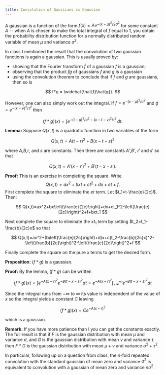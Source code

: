 ```yaml
---
title: Convolution of Gaussians is Gaussian
---
```


A gaussian is a function of the form $f(x)=Ae^{-(x-\mu)^2/2\sigma^2}$ for some constant $A$ -- when $A$ is chosen
to make the total integral of $f$ equal to $1$, you obtain the probability distribution function for a normally
distributed random variable of mean $\mu$ and variance $\sigma^2$.

In class I mentioned the result that the convolution of two gaussian functions is again a gaussian.
This is usually proved by:

- showing that the Fourier transform $\hat{f}$ of a gaussian $f$ is a gaussian;
- observing that the product $fg$ of gaussians $f$ and $g$ is a gaussian 
- using the convolution theorem to conclude that if $f$ and $g$ are gaussians, then so is

$$
f*g = \widehat{\hat{f}\hat{g}}.
$$

However, one can also simply work out the integral.  If $f=e^{-(x-\mu)^2/\sigma^2}$ and $g=e^{-(x-\nu)^2/\tau^2}$
then

$$
(f*g)(x) = \int e^{-(t-\mu)^2/\sigma^2-(x-t-\nu)^2/\tau^2}\,dt.
$$

**Lemma:** Suppose $Q(x,t)$ is a quadratic function in two variables of the form

$$
Q(x,t) = A(t-r)^2+B(x-t-s)^2
$$

where $A$,$B$,$r$, and $s$ are constants.  Then there are constants $A'$,$B'$, $r'$ and $s'$
so that

$$
Q(x,t) = A'(x-r')^2+B'(t-x-s').
$$

**Proof:** This is an exercise in completing the square.  Write
$$
Q(x,t)=ax^2+bxt+ct^2+dx+et+f.
$$
First complete the square to eliminate the $et$ term.  Let $t_1=t-\frac{e}{2c}$.
Then:

$$
Q(x,t)=ax^2+bx\left(\frac{e}{2c}\right)+dx+ct_1^2-\left(\frac{e}{2c}\right)^2+f+bxt_1
$$

Next complete the square to eliminate the $xt_1$ term by setting $t_2=t_1-\frac{b}{2c}x$ so that

$$
Q(x,t)=ax^2+(b\left(\frac{e}{2c}\right)+d)x+c(t_2-\frac{b}{2c}x)^2-\left(\frac{b}{2c}\right)^2-\left(\frac{e}{2c}\right)^2+f
$$

Finally complete the square on the pure $x$ terms to get the desired form.

**Proposition:** $(f*g)$ is a gaussian.

**Proof:** By the lemma, $(f*g)$ can be written

$$
(f*g)(x)=\int e^{-A(x-r)^2}e^{-B(t-x-s)^2}dt=e^{-A(x-r)^2}\int_{-\infty}^{\infty} e^{-B(t-x-s)^2}dt
$$

Since the integral runs from $-\infty$ to $\infty$ its value is independent of the value of $x$
so the integral yields a constant $C$ leaving

$$
(f*g)(x) = Ce^{-A(x-r)^2}
$$

which is a gaussian.

**Remark:** If you have more patience than I you can get the constants exactly.  The full
result is that if $F$ is the gaussian distribution with mean $\mu$ and variance $\sigma$,
and $G$ is the gaussian distribution with mean $\nu$ and variance $\tau$, then
$F*G$ is the gaussian distribution with mean $\mu+\nu$ and variance $\sigma^2+\tau^2$.

In particular, following up on a question from class,
the $n$-fold repeated convolution with the standard gaussian of mean zero and variance $\sigma^2$
is equivalent to convolution with a gaussian of mean zero and variance $n\sigma^2$.



